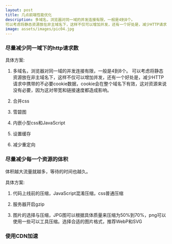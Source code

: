 ```yaml
---
layout: post
title: 几点前端性能优化
description: 多域名，浏览器对同一域的并发连接有限，一般是4到8个。
可以考虑将静态资源放在非主域名下，这样不仅可以增加并发，还有一个好处是，减少HTTP请求中携带的不必要cookie数据，cookie会在整个域名下有效，这对资源来说没有必要，因为这对带宽和链接速度都造成影响。
image: assets/images/pic04.jpg
---
```


### 尽量减少同一域下的http请求数

具体方案:

1. 多域名，浏览器对同一域的并发连接有限，一般是4到8个。
可以考虑将静态资源放在非主域名下，这样不仅可以增加并发，还有一个好处是，减少HTTP请求中携带的不必要cookie数据，cookie会在整个域名下有效，这对资源来说没有必要，因为这对带宽和链接速度都造成影响。

2. 合并css

3. 雪碧图

4. 内嵌小型css和JavaScript

5. 设置缓存

6. 减少重定向


### 尽量减少每一个资源的体积

体积越大流量就越多，等待的时间也越久。

具体方案:

1. 代码上线前的压缩，JavaScript混淆压缩，css普通压缩

2. 服务器开启gzip

3. 图片的选择与压缩，JPG图可以根据具体质量来压缩为50%到70%，png可以使用一些可以工具压缩。选择合适的图片格式，推荐WebP和SVG


### 使用CDN加速
